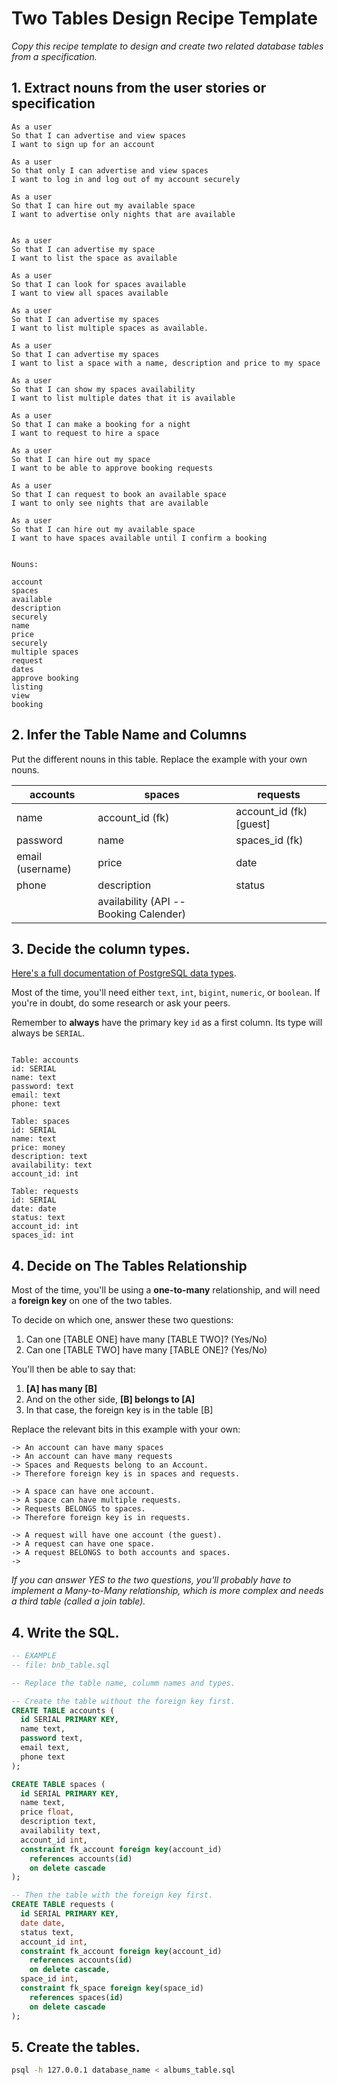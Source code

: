 # Two Tables Design Recipe Template

_Copy this recipe template to design and create two related database tables from a specification._

## 1. Extract nouns from the user stories or specification

```
As a user
So that I can advertise and view spaces
I want to sign up for an account

As a user
So that only I can advertise and view spaces
I want to log in and log out of my account securely

As a user
So that I can hire out my available space
I want to advertise only nights that are available


As a user
So that I can advertise my space
I want to list the space as available

As a user
So that I can look for spaces available
I want to view all spaces available

As a user
So that I can advertise my spaces
I want to list multiple spaces as available.

As a user
So that I can advertise my spaces
I want to list a space with a name, description and price to my space

As a user
So that I can show my spaces availability
I want to list multiple dates that it is available

As a user
So that I can make a booking for a night
I want to request to hire a space

As a user
So that I can hire out my space
I want to be able to approve booking requests

As a user
So that I can request to book an available space
I want to only see nights that are available

As a user
So that I can hire out my available space
I want to have spaces available until I confirm a booking


```

```
Nouns:

account
spaces
available
description
securely
name
price
securely
multiple spaces
request
dates
approve booking
listing
view
booking
```

## 2. Infer the Table Name and Columns

Put the different nouns in this table. Replace the example with your own nouns.

| accounts              | spaces              | requests
| --------------------- | ------------------  |----------------
| name                  | account_id (fk)     | account_id (fk) [guest]
  password              | name                | spaces_id (fk)
  email (username)      | price               | date
  phone                 | description         | status 
                        | availability (API -- Booking Calender)



## 3. Decide the column types.

[Here's a full documentation of PostgreSQL data types](https://www.postgresql.org/docs/current/datatype.html).

Most of the time, you'll need either `text`, `int`, `bigint`, `numeric`, or `boolean`. If you're in doubt, do some research or ask your peers.

Remember to **always** have the primary key `id` as a first column. Its type will always be `SERIAL`.

```

Table: accounts
id: SERIAL
name: text
password: text
email: text
phone: text

Table: spaces
id: SERIAL
name: text
price: money
description: text
availability: text
account_id: int

Table: requests
id: SERIAL
date: date
status: text
account_id: int
spaces_id: int

```

## 4. Decide on The Tables Relationship

Most of the time, you'll be using a **one-to-many** relationship, and will need a **foreign key** on one of the two tables.

To decide on which one, answer these two questions:

1. Can one [TABLE ONE] have many [TABLE TWO]? (Yes/No)
2. Can one [TABLE TWO] have many [TABLE ONE]? (Yes/No)

You'll then be able to say that:

1. **[A] has many [B]**
2. And on the other side, **[B] belongs to [A]**
3. In that case, the foreign key is in the table [B]

Replace the relevant bits in this example with your own:

```
-> An account can have many spaces
-> An account can have many requests
-> Spaces and Requests belong to an Account.
-> Therefore foreign key is in spaces and requests.

-> A space can have one account.
-> A space can have multiple requests.
-> Requests BELONGS to spaces.
-> Therefore foreign key is in requests.

-> A request will have one account (the guest).
-> A request can have one space.
-> A request BELONGS to both accounts and spaces.
-> 
```

*If you can answer YES to the two questions, you'll probably have to implement a Many-to-Many relationship, which is more complex and needs a third table (called a join table).*

## 4. Write the SQL.

```sql
-- EXAMPLE
-- file: bnb_table.sql

-- Replace the table name, columm names and types.

-- Create the table without the foreign key first.
CREATE TABLE accounts (
  id SERIAL PRIMARY KEY,
  name text,
  password text,
  email text,
  phone text
);

CREATE TABLE spaces (
  id SERIAL PRIMARY KEY,
  name text,
  price float,
  description text,
  availability text,
  account_id int,
  constraint fk_account foreign key(account_id)
    references accounts(id)
    on delete cascade
);

-- Then the table with the foreign key first.
CREATE TABLE requests (
  id SERIAL PRIMARY KEY,
  date date,
  status text,
  account_id int,
  constraint fk_account foreign key(account_id)
    references accounts(id)
    on delete cascade,
  space_id int,
  constraint fk_space foreign key(space_id)
    references spaces(id)
    on delete cascade
);


```

## 5. Create the tables.

```bash
psql -h 127.0.0.1 database_name < albums_table.sql
```